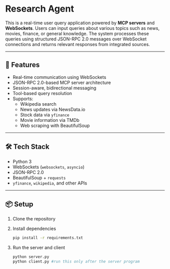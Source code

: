 # Research Agent

This is a real-time user query application powered by **MCP servers** and **WebSockets**. Users can input queries about various topics such as news, movies, finance, or general knowledge. The system processes these queries using structured JSON-RPC 2.0 messages over WebSocket connections and returns relevant responses from integrated sources.

---

## 🚀 Features

- Real-time communication using WebSockets
- JSON-RPC 2.0-based MCP server architecture
- Session-aware, bidirectional messaging
- Tool-based query resolution
- Supports:
  - Wikipedia search
  - News updates via NewsData.io
  - Stock data via `yfinance`
  - Movie information via TMDb
  - Web scraping with BeautifulSoup

---

## 🛠️ Tech Stack

- Python 3
- WebSockets (`websockets`, `asyncio`)
- JSON-RPC 2.0
- BeautifulSoup + `requests`
- `yfinance`, `wikipedia`, and other APIs

---

## 📦 Setup

1. Clone the repository 

2. Install dependencies  
   ```bash
   pip install -r requirements.txt
   ```

3. Run the server and client
    ```bash
    python server.py
    python client.py #run this only after the server program
    ```
